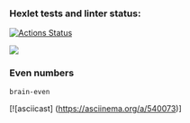 ### Hexlet tests and linter status:

[![Actions Status](https://github.com/DariaKobeleva/frontend-project-lvl1/workflows/hexlet-check/badge.svg)](https://github.com/DariaKobeleva/frontend-project-lvl1/actions)

<a href="https://codeclimate.com/github/DariaKobeleva/frontend-project-lvl1/maintainability"><img src="https://api.codeclimate.com/v1/badges/28c6431e5c57153ab759/maintainability" /></a>

### Even numbers

`brain-even`

[![asciicast] (https://asciinema.org/a/540073)]
